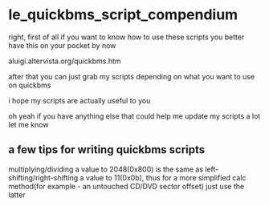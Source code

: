 # le_quickbms_script_compendium

right, first of all if you want to know how to use these scripts you better have this on your pocket by now

aluigi.altervista.org/quickbms.htm

after that you can just grab my scripts depending on what you want to use on quickbms

i hope my scripts are actually useful to you

oh yeah if you have anything else that could help me update my scripts a lot let me know

## a few tips for writing quickbms scripts

multiplying/dividing a value to 2048(0x800) is the same as left-shifting/right-shifting a value to 11(0x0b), thus for a more simplified calc method(for example - an untouched CD/DVD sector offset) just use the latter
